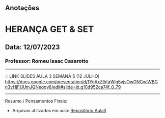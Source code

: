 ## Anotações

# HERANÇA GET & SET

## Data: 12/07/2023

### Professor: Romeu Isaac Casarotto

---

💡 LINK SLIDES AULA 3 SEMANA 5 (12 JULHO)
https://docs.google.com/presentation/d/1YgAxZlhfqWlg5vjsOwONGwlWBGn3vHjFUUmJQNeoqv8/edit#slide=id.g10d952ca74f_0_79

---

Resumo / Pensamentos Finais:

- Arquivos utilizados em aula: [Repositório Aula3](https://github.com/vdr3w/aulasdevinhouse/tree/main/semana5/aula3)
